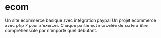 # ecom
Un site ecommerce basique avec intégration paypal
Un projet ecommerce avec php 7 pour s'exercer.
Chaque partie ect morcelée de sorte à être compréhensible par n'importe quel débutant.
